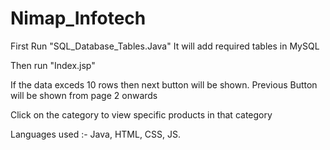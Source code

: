 # Nimap_Infotech
 

 First Run "SQL_Database_Tables.Java"
It will add required tables in MySQL

Then run "Index.jsp"

If the data exceds 10 rows then next button will be shown. 
Previous Button will be shown from page 2 onwards

Click on the category to view specific products in that category

Languages used :- Java, HTML, CSS, JS.

